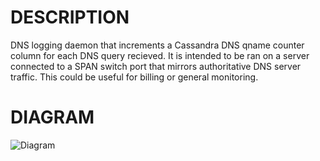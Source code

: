 DESCRIPTION
===========

DNS logging daemon that increments a Cassandra DNS qname counter column for each
DNS query recieved. It is intended to be ran on a server connected to a SPAN
switch port that mirrors authoritative DNS server traffic. This could be useful
for billing or general monitoring.

DIAGRAM
=======

![Diagram](dnslog/master/dnslog.png "DNSLOG")
